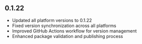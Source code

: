 ## 0.1.22

- Updated all platform versions to 0.1.22
- Fixed version synchronization across all platforms
- Improved GitHub Actions workflow for version management
- Enhanced package validation and publishing process
